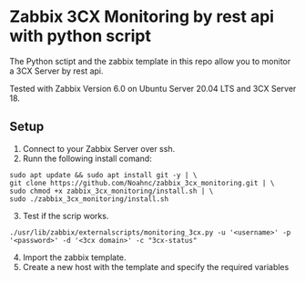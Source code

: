 # Zabbix 3CX Monitoring by rest api with python script

The Python sctipt and the zabbix template in this repo allow you to monitor a 3CX Server by rest api.

Tested with Zabbix Version 6.0 on Ubuntu Server 20.04 LTS and 3CX Server 18.


## Setup

1. Connect to your Zabbix Server over ssh.
2. Runn the following install comand:

``` shell
sudo apt update && sudo apt install git -y | \
git clone https://github.com/Noahnc/zabbix_3cx_monitoring.git | \
sudo chmod +x zabbix_3cx_monitoring/install.sh | \
sudo ./zabbix_3cx_monitoring/install.sh
```
3. Test if the scrip works.
``` shell
./usr/lib/zabbix/externalscripts/monitoring_3cx.py -u '<username>' -p '<password>' -d '<3cx domain>' -c "3cx-status"
```
4. Import the zabbix template.
5. Create a new host with the template and specify the required variables


